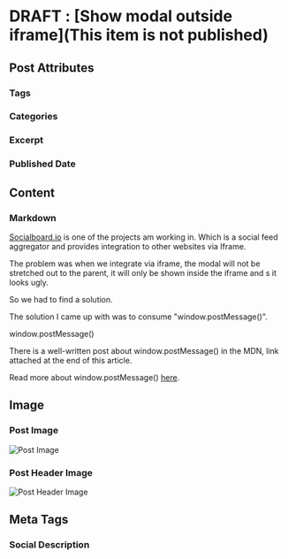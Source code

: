 # DRAFT : [Show modal outside iframe](This item is not published)
## Post Attributes
### Tags

### Categories

### Excerpt

### Published Date

## Content
### Markdown
[Socialboard.io](https://socialboard.io) is one of the projects am working in. Which is a social feed aggregator and provides integration to other websites via Iframe.

The problem was when we integrate via iframe, the modal will not be stretched out to the parent, it will only be shown inside the iframe and s it looks ugly.

So we had to find a solution.

The solution I came up with was to consume "window.postMessage()".

window.postMessage()

There is a well-written post about window.postMessage() in the MDN, link attached at the end of this article.

 

 

Read more about window.postMessage() [here](https://developer.mozilla.org/en-US/docs/Web/API/Window/postMessage).

 
## Image
### Post Image
![Post Image]() 
### Post Header Image
![Post Header Image]()

## Meta Tags
### Social Description


